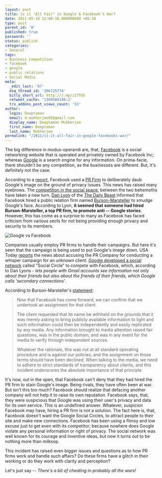 ```yaml
---
layout: post
title: Is it "All Fair" in Google & Facebook's War?
date: 2011-05-18 12:00:18.000000000 +05:30
type: post
parent_id: '0'
published: true
password: ''
status: publish
categories:
- General
tags:
- Business Competition
- facebook
- google
- public relations
- Social Media
meta:
  _edit_last: '67'
  dsq_thread_id: '306725774'
  bitly_short_url: http://j.mp/iI7TO5
  retweet_cache: '1309584146:2'
  trx_addons_post_views_count: '53'
author:
  login: Deeptaman
  email: d.mukherjee05@gmail.com
  display_name: Deeptaman Mukherjee
  first_name: Deeptaman
  last_name: Mukherjee
permalink: "/2011/is-it-all-fair-in-google-facebooks-war/"
---
```

<p>The big difference in modus-operandi are, that, <a href="http://facebook.com/">Facebook</a> is a social networking website that is operated and privately owned by Facebook Inc; whereas <a href="http://www.google.com/">Google</a> is a search engine for any information. On prima-facie, there shouldn't be any competition, as the businesses are different. But, it's definitely not the case. </p>
<p>According to a <a href="http://www.thedailybeast.com/blogs-and-stories/2011-05-12/facebook-busted-in-clumsy-smear-attempt-on-google/">report</a>, Facebook used a <a href="http://en.wikipedia.org/wiki/Public_relations">PR Firm</a> to deliberately daub Google's image on the ground of privacy issues. This news has raised many eyebrows. The <a href="http://www.watblog.com/2011/03/31/google-1-button-rolling-out-today-to-take-on-facebook-like/">competition in the social space</a>, between the two behemoths have taken a new turn. <a href="http://www.thedailybeast.com/author/dan-lyons/">Dan Lyon</a> of the <a href="http://www.thedailybeast.com/">The Daily Beast</a> informed that Facebook hired a public relation firm named <a href="http://www.burson-marsteller.com/default.aspx">Burson-Marsteller</a> to smudge Google's face. According to Lyon, <strong>it seemed that someone had hired Burson-Marsteller, a top PR firm, to promote anti -- Google stories</strong>. However, this has come as a surprise to many as Facebook has faced criticism from various sects for not being providing enough privacy and security to its members.</p>
<p><!--more--></p>
<p><img src="/static/2011/05/google-vs-facebook.jpg" alt="Google vs Facebook" /></p>
<p>Companies usually employ PR firms to handle their campaigns. But here it's seen that the campaign is being used to put Google's image down. USA Today <a href="http://www.usatoday.com/money/media/2011-05-06-google_n.htm">reports</a> the news about accusing the PR Company for conducting a whisper campaign for an unknown client. <a href="http://googleblog.blogspot.com/2009/10/introducing-google-social-search-i.html">Google developed a social network</a> called "Social Circle" to compete with Facebook, which, according to Dan Lyons - <em>lets people with Gmail accounts see information not only about their friends but also about the friends of their friends, which Google calls 'secondary connections'</em>.</p>
<p>According to Burson-Marsteller's <a href="http://www.mediabistro.com/prnewser/b-m-says-facebook-assignment-should-have-been-declined_b20772">statement</a>:</p>
<blockquote><p>Now that Facebook has come forward, we can confirm that we undertook an assignment for that client. </p>
<p>The client requested that its name be withheld on the grounds that it was merely asking to bring publicly available information to light and such information could then be independently and easily replicated by any media. Any information brought to media attention raised fair questions, was in the public domain, and was in any event for the media to verify through independent sources. </p>
<p>Whatever the rationale, this was not at all standard operating procedure and is against our policies, and the assignment on those terms should have been declined. When talking to the media, we need to adhere to strict standards of transparency about clients, and this incident underscores the absolute importance of that principle</p></blockquote>
<p>It's now, out in the open, that Facebook can't deny that they had hired the PR firm to stain Google's image. Being rivals, they have often been at war. But isn't this too much? Facebook should realize that defacing another company will not help it to raise its own reputation. Facebook says, that, they were suspicious that Google was using their user's privacy and data for its own service. This is an undefined answer. Whatever, suspicion Facebook may have, hiring a PR firm is not a solution. The fact here is, that, Facebook doesn't want the Google Social Circles, to attract people to their site and make new connections. Facebook has been using a flimsy and low excuse just to get even with its competitor; because nowhere does Google violate any personal information or right of privacy. The social network was well known for its courage and inventive ideas, but now it turns out to be nothing more than milksop.</p>
<p>This incident has raised even bigger issues and questions as to how PR firms work and handle such affairs? Do these firms have a glitch in their working or do they work with clarity and perception? </p>
<p>Let's just say -- <em>There's a bit of cheating in probably all the wars!</em></p>
